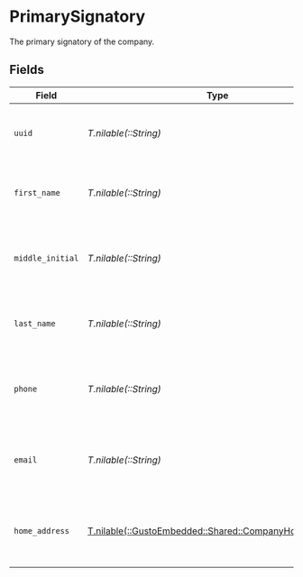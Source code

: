 # PrimarySignatory

The primary signatory of the company.


## Fields

| Field                                                                                               | Type                                                                                                | Required                                                                                            | Description                                                                                         |
| --------------------------------------------------------------------------------------------------- | --------------------------------------------------------------------------------------------------- | --------------------------------------------------------------------------------------------------- | --------------------------------------------------------------------------------------------------- |
| `uuid`                                                                                              | *T.nilable(::String)*                                                                               | :heavy_minus_sign:                                                                                  | The UUID of the company's primary signatory.                                                        |
| `first_name`                                                                                        | *T.nilable(::String)*                                                                               | :heavy_minus_sign:                                                                                  | The company's primary signatory's first name.                                                       |
| `middle_initial`                                                                                    | *T.nilable(::String)*                                                                               | :heavy_minus_sign:                                                                                  | The company's primary signatory's middle initial.                                                   |
| `last_name`                                                                                         | *T.nilable(::String)*                                                                               | :heavy_minus_sign:                                                                                  | The company's primary signatory's last name.                                                        |
| `phone`                                                                                             | *T.nilable(::String)*                                                                               | :heavy_minus_sign:                                                                                  | The company's primary signatory's phone number.                                                     |
| `email`                                                                                             | *T.nilable(::String)*                                                                               | :heavy_minus_sign:                                                                                  | The company's primary signatory's email address.                                                    |
| `home_address`                                                                                      | [T.nilable(::GustoEmbedded::Shared::CompanyHomeAddress)](../../models/shared/companyhomeaddress.md) | :heavy_minus_sign:                                                                                  | The company's primary signatory's home address.                                                     |